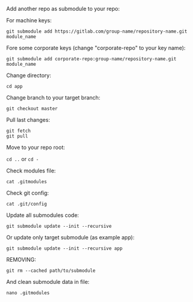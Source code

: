 Add another repo as submodule to your repo:

For machine keys:

```
git submodule add https://gitlab.com/group-name/repository-name.git module_name
```

Fore some corporate keys (change "corporate-repo" to your key name):

```
git submodule add corporate-repo:group-name/repository-name.git module_name
```
Change directory:

``cd app``

Change branch to your target branch:

``git checkout master``

Pull last changes:

```
git fetch
git pull
```

Move to your repo root:

``cd ..`` or ``cd -``

Check modules file:

``cat .gitmodules``

Check git config:

``cat .git/config``

Update all submodules code:

``git submodule update --init --recursive``

Or update only target submodule (as example app):

``git submodule update --init --recursive app``

REMOVING:

```
git rm --cached path/to/submodule
```
And clean submodule data in file:

```
nano .gitmodules
```
